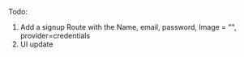 Todo: 

1) Add a signup Route with the Name, email, password, Image = "", provider=credentials
2) UI update